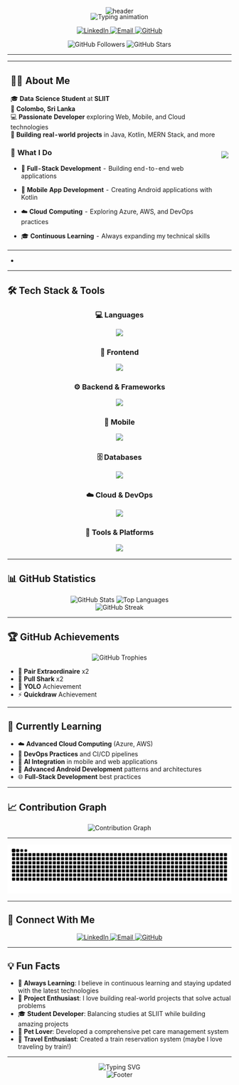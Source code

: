 <p align="center">
  <img src="https://capsule-render.vercel.app/api?type=waving&color=0:0EA5E9,50:22C55E,100:F59E0B&height=220&section=header&text=Tharaka%20Samaraweera&fontSize=48&fontColor=ffffff&fontAlignY=36&desc=Data%20Science%20Student%20%7C%20Full-Stack%20Developer%20%7C%20Tech%20Enthusiast&descAlignY=56&descAlign=50" alt="header"/>
</p>

<p align="center" style="margin-top:-18px;">
  <img src="https://readme-typing-svg.demolab.com?font=Fira+Code&pause=1200&color=FF2D95&center=true&vCenter=true&width=700&lines=Welcome+to+my+GitHub!;Full-Stack+%26+Mobile+Developer;Android+%28Kotlin%29+%7C+React+%7C+Java;Always+learning+something+new+%F0%9F%9A%80" alt="Typing animation" />
</p>

<p align="center">
  <a href="https://www.linkedin.com/in/tharaka-samaraweera-b0a9b1365">
  <img alt="LinkedIn" src="https://img.shields.io/badge/LinkedIn-0A66C2?style=for-the-badge&logo=linkedin&logoColor=white"/>
  </a>
  <a href="mailto:tharakasamaraweera45@gmail.com">
  <img alt="Email" src="https://img.shields.io/badge/Email-ea4335?style=for-the-badge&logo=gmail&logoColor=white"/>
  </a>
  <a href="https://github.com/Tharaka4452">
  <img alt="GitHub" src="https://img.shields.io/badge/GitHub-100000?style=for-the-badge&logo=github&logoColor=white"/>
  </a>
</p>

<div align="center">
  <img src="https://img.shields.io/github/followers/Tharaka4452?label=Followers" alt="GitHub Followers" />
  <img src="https://img.shields.io/github/stars/Tharaka4452?label=Stars" alt="GitHub Stars" />
</div>

---

<div align="center">
  
<table>
  <tr>
    <td>

 ## 🧑‍💻 About Me

🎓 **Data Science Student** at **SLIIT**  
📍 **Colombo, Sri Lanka**  
💻 **Passionate Developer** exploring Web, Mobile, and Cloud technologies  
🚀 **Building real-world projects** in Java, Kotlin, MERN Stack, and more

### 🎯 What I Do
- 🔨 **Full-Stack Development** - Building end-to-end web applications
- 📱 **Mobile App Development** - Creating Android applications with Kotlin
- ☁️ **Cloud Computing** - Exploring Azure, AWS, and DevOps practices
- 🎓 **Continuous Learning** - Always expanding my technical skills

    </td>
    <td>
      <img src="https://user-images.githubusercontent.com/74038190/212749447-bfb7e725-6987-49d9-ae85-2015e3e7cc41.gif">
    </td>
  </tr>
</table>

</div>



- 

---

## 🛠️ Tech Stack & Tools  

<div align="center">

### 💻 Languages  
<img src="https://skillicons.dev/icons?i=java,kotlin,python,js,ts,c,cpp" height="45" />

### 🎨 Frontend  
<img src="https://skillicons.dev/icons?i=react,html,css,tailwind,bootstrap,materialui" height="45" />

### ⚙️ Backend & Frameworks  
<img src="https://skillicons.dev/icons?i=nodejs,express,spring,java" height="45" />

### 📱 Mobile  
<img src="https://skillicons.dev/icons?i=android,kotlin,firebase" height="45" />

### 🗄️ Databases  
<img src="https://skillicons.dev/icons?i=mysql,mongodb,firebase" height="45" />

### ☁️ Cloud & DevOps  
<img src="https://skillicons.dev/icons?i=aws,azure,docker,gitlab" height="45" />

### 🔧 Tools & Platforms  
<img src="https://skillicons.dev/icons?i=git,github,vscode,eclipse,postman,linux" height="45" />

</div>


---

## 📊 GitHub Statistics

<div align="center">
  <img src="https://github-readme-stats.vercel.app/api?username=Tharaka4452&show_icons=true&theme=tokyonight&hide_border=true&count_private=true" alt="GitHub Stats" />
  <img src="https://github-readme-stats.vercel.app/api/top-langs/?username=Tharaka4452&layout=compact&theme=tokyonight&hide_border=true" alt="Top Languages" />
</div>

<div align="center">
  <img src="https://github-readme-streak-stats.herokuapp.com/?user=Tharaka4452&theme=tokyonight&hide_border=true" alt="GitHub Streak" />
</div>

---

## 🏆 GitHub Achievements

<div align="center">
  <img src="https://github-profile-trophy.vercel.app/?username=Tharaka4452&theme=tokyonight&no-frame=true&row=1&column=7" alt="GitHub Trophies" />
</div>

- 🏅 **Pair Extraordinaire** x2
- 🦈 **Pull Shark** x2
- 🎯 **YOLO** Achievement
- ⚡ **Quickdraw** Achievement

---

## 🌱 Currently Learning

- ☁️ **Advanced Cloud Computing** (Azure, AWS)
- 🔧 **DevOps Practices** and CI/CD pipelines
- 🤖 **AI Integration** in mobile and web applications
- 📱 **Advanced Android Development** patterns and architectures
- 🌐 **Full-Stack Development** best practices

---

## 📈 Contribution Graph

<div align="center">
  <img src="https://github-readme-activity-graph.vercel.app/graph?username=Tharaka4452&theme=tokyonight&hide_border=true" alt="Contribution Graph" />
</div>

---

<picture>
  <source media="(prefers-color-scheme: dark)" srcset="https://raw.githubusercontent.com/Tharaka4452/Tharaka4452/output/snake-dark.svg" />
  <img alt="github-snake" src="https://raw.githubusercontent.com/Tharaka4452/Tharaka4452/output/snake.svg" />
</picture>

---

## 🤝 Connect With Me

<p align="center">
  <a href="https://www.linkedin.com/in/tharaka-samaraweera-b0a9b1365">
  <img alt="LinkedIn" src="https://img.shields.io/badge/LinkedIn-0A66C2?style=for-the-badge&logo=linkedin&logoColor=white"/>
  </a>
  <a href="mailto:tharakasamaraweera45@gmail.com">
  <img alt="Email" src="https://img.shields.io/badge/Email-ea4335?style=for-the-badge&logo=gmail&logoColor=white"/>
  </a>
  <a href="https://github.com/Tharaka4452">
  <img alt="GitHub" src="https://img.shields.io/badge/GitHub-100000?style=for-the-badge&logo=github&logoColor=white"/>
  </a>
</p>

---

## 💡 Fun Facts

- 🎯 **Always Learning**: I believe in continuous learning and staying updated with the latest technologies
- 🚀 **Project Enthusiast**: I love building real-world projects that solve actual problems
- 🎓 **Student Developer**: Balancing studies at SLIIT while building amazing projects
- 🐾 **Pet Lover**: Developed a comprehensive pet care management system
- 🚂 **Travel Enthusiast**: Created a train reservation system (maybe I love traveling by train!)

---

<div align="center">
  <img src="https://readme-typing-svg.herokuapp.com?font=Fira+Code&pause=1000&color=2F81F7&center=true&vCenter=true&width=435&lines=Code%2C+Learn%2C+and+Build+every+day!;Let's+connect+and+collaborate!;Thanks+for+visiting+my+profile!" alt="Typing SVG" />
</div>

<div align="center">
  <img src="https://capsule-render.vercel.app/api?type=waving&color=0:0EA5E9,50:22C55E,100:F59E0B&height=100&section=footer" alt="Footer" />
</div>
